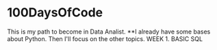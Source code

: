 # 100DaysOfCode
This is my path to become in Data Analist.
**I already have some bases about Python. Then I'll focus on the other topics.
WEEK 1. BASIC SQL
